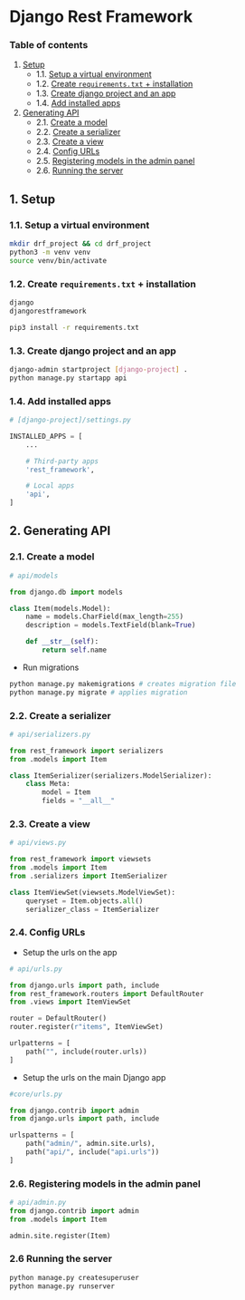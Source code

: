 # Django Rest Framework

### Table of contents

1. [Setup](#1-setup)
   - 1.1. [Setup a virtual environment](#11-setup-a-virtual-environment)
   - 1.2. [Create `requirements.txt` + installation](#12-create-requirementstxt--installation)
   - 1.3. [Create django project and an app](#13-create-django-project-and-an-app)
   - 1.4. [Add installed apps](#14-add-installed-apps)
2. [Generating API](#2-generating-api)
   - 2.1. [Create a model](#21-create-model)
   - 2.2. [Create a serializer](#22-create-serializer)
   - 2.3. [Create a view](#23-create-a-view)
   - 2.4. [Config URLs](#24-config-urls)
   - 2.5. [Registering models in the admin panel](#25-registering-models-in-the-admin-panel)
   - 2.6. [Running the server](#25-running-the-server)

<a name="1-setup"></a>

## 1. Setup

<a name="11-setup-a-virtual-environment"></a>

### 1.1. Setup a virtual environment

```bash
mkdir drf_project && cd drf_project
python3 -m venv venv
source venv/bin/activate
```

<a name="12-create-requirementstxt--installation"></a>

### 1.2. Create `requirements.txt` + installation

```txt
django
djangorestframework
```

```bash
pip3 install -r requirements.txt
```

<a name="13-create-django-project-and-an-app"></a>

### 1.3. Create django project and an app

```bash
django-admin startproject [django-project] .
python manage.py startapp api
```

<a name="14-add-installed-apps"></a>

### 1.4. Add installed apps

```py
# [django-project]/settings.py

INSTALLED_APPS = [
    ...

    # Third-party apps
    'rest_framework',

    # Local apps
    'api',
]

```

<a name="2-generating-api"></a>

## 2. Generating API

<a name="21-create-model"></a>

### 2.1. Create a model

```python
# api/models

from django.db import models

class Item(models.Model):
    name = models.CharField(max_length=255)
    description = models.TextField(blank=True)

    def __str__(self):
        return self.name
```

- Run migrations

```bash
python manage.py makemigrations # creates migration file
python manage.py migrate # applies migration
```

<a name="22-create-serializer"></a>

### 2.2. Create a serializer

```py
# api/serializers.py

from rest_framework import serializers
from .models import Item

class ItemSerializer(serializers.ModelSerializer):
    class Meta:
        model = Item
        fields = "__all__"
```

<a name="23-create-a-view"></a>

### 2.3. Create a view

```py
# api/views.py

from rest_framework import viewsets
from .models import Item
from .serializers import ItemSerializer

class ItemViewSet(viewsets.ModelViewSet):
    queryset = Item.objects.all()
    serializer_class = ItemSerializer
```

<a name="24-config-urls"></a>

### 2.4. Config URLs

- Setup the urls on the app

```py
# api/urls.py

from django.urls import path, include
from rest_framework.routers import DefaultRouter
from .views import ItemViewSet

router = DefaultRouter()
router.register(r"items", ItemViewSet)

urlpatterns = [
    path("", include(router.urls))
]
```

- Setup the urls on the main Django app

```py
#core/urls.py

from django.contrib import admin
from django.urls import path, include

urlspatterns = [
    path("admin/", admin.site.urls),
    path("api/", include("api.urls"))
]
```

<a name="25-registering-models-in-the-admin-panel"></a>

### 2.6. Registering models in the admin panel

```py
# api/admin.py
from django.contrib import admin
from .models import Item

admin.site.register(Item)
```

<a name="26-running-the-server"></a>

### 2.6 Running the server

```py
python manage.py createsuperuser
python manage.py runserver
```
